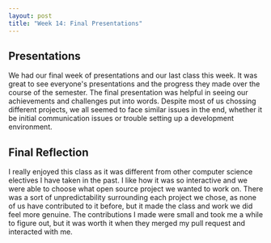 ```yaml
---
layout: post
title: "Week 14: Final Presentations"
---
```


## Presentations
We had our final week of presentations and our last class this week. It was great to see everyone's presentations and the progress they made over the course of the semester. The final presentation was helpful in seeing our achievements and challenges put into words. Despite most of us chossing different projects, we all seemed to face similar issues in the end, whether it be initial communication issues or trouble setting up a development environment. 

## Final Reflection
I really enjoyed this class as it was different from other computer science electives I have taken in the past. I like how it was so interactive and we were able to choose what open source project we wanted to work on. There was a sort of unpredictability surrounding each project we chose, as none of us have contributed to it before, but it made the class and work we did feel more genuine. The contributions I made were small and took me a while to figure out, but it was worth it when they merged my pull request and interacted with me.